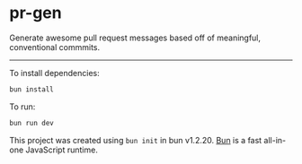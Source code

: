 # pr-gen

Generate awesome pull request messages based off of meaningful, conventional commmits.

---

To install dependencies:

```bash
bun install
```

To run:

```bash
bun run dev
```

This project was created using `bun init` in bun v1.2.20. [Bun](https://bun.com) is a fast all-in-one JavaScript runtime.
